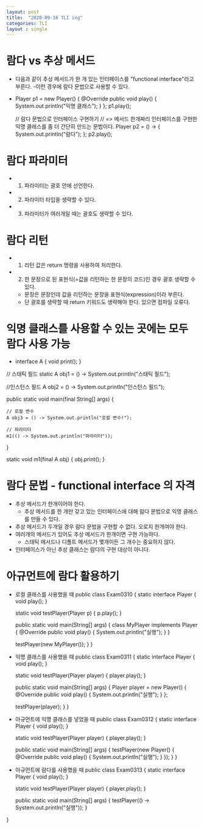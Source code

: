 ```yaml
---
layout: post
title:  "2020-09-16 TLI ing"
categories: TLI
layout : single
---
```


# 람다 vs 추상 메서드
- 다음과 같이 추상 메서드가 한 개 있는 인터페이스를 "functional interface"라고 부른다.
    -이런 경우에 람다 문법으로 사용할 수 있다.
- Player p1 = new Player() {
      @Override
      public void play() {
        System.out.println("익명 클래스");
      }
    };
    p1.play();

    // 람다 문법으로 인터페이스 구현하기
    // => 메서드 한개짜리 인터페이스를 구현한 익명 클래스를 좀 더 간단히 만드는 문법이다.
    Player p2 = () -> {
      System.out.println("람다");
    };
    p2.play();


# 람다 파라미터
- 1) 파라미터는 괄호 안에 선언한다.
- 2) 파라미터 타입을 생략할 수 있다.
- 3) 파라미터가 여러개일 때는 괄호도 생략할 수 있다.

# 람다 리턴
- 1) 리턴 값은 return 명령을 사용하여 처리한다.
- 2) 한 문장으로 된 표현식(=값을 리턴하는 한 문장의 코드)인 경우 괄호 생략할 수 있다.
    - 문장은 문장인데 값을 리턴하는 문장을 표현식(expression)이라 부른다.
    - 단 괄호를 생략할 때 return 키워드도 생략해야 한다. 있으면 컴파일 오류다.

# 익명 클래스를 사용할 수 있는 곳에는 모두 람다 사용 가능
-  interface A {
    void print();
  }

  // 스태틱 필드
  static A obj1 = () -> System.out.println("스태틱 필드");

  //인스턴스 필드
  A obj2 = () -> System.out.println("인스턴스 필드");

  public static void main(final String[] args) {

    // 로컬 변수
    A obj3 = () -> System.out.println("로컬 변수!");

    // 파라미터
    m1(() -> System.out.println("파라미터"));
  }

  static void m1(final A obj) {
    obj.print();
  }

# 람다 문법 - functional interface 의 자격
- 추상 메서드가 한개이어야 한다.
    - 추상 메서드를 한 개만 갖고 있는 인터페이스에 대해 람다 문법으로 익명 클래스를 만들 수 있다.
- 추상 메서드가 두개일 경우 람다 문법을 구현할 수 없다. 오로지 한개여야 한다.
- 여러개의 메서드가 있어도 추상 메서드가 한개이면 구현 가능하다.
    - 스태틱 메서드나 디폴트 메서드가 몇개이든 그 개수는 중요하지 않다.
- 인터페이스가 아닌 추상 클래스는 람다의 구현 대상이 아니다.

# 아규먼트에 람다 활용하기
- 로컬 클래스를 사용했을 때
public class Exam0310 {
  static interface Player {
    void play();
  }

  static void testPlayer(Player p) {
    p.play();
  }

  public static void main(String[] args) {
    class MyPlayer implements Player {
      @Override
      public void play() {
        System.out.println("실행");
      }
    }

    testPlayer(new MyPlayer());
  }
}

- 익명 클래스를 사용했을 때
public class Exam0311 {
  static interface Player {
    void play();
  }

  static void testPlayer(Player player) {
    player.play();
  }

  public static void main(String[] args) {
    Player player = new Player() {
      @Override
      public void play() {
        System.out.println("실행");
      }
    };

    testPlayer(player);
  }
}

- 아규먼트에 익명 클래스를 넣었을 때
public class Exam0312 {
  static interface Player {
    void play();
  }

  static void testPlayer(Player player) {
    player.play();
  }

  public static void main(String[] args) {
    testPlayer(new Player() {
      @Override
      public void play() {
        System.out.println("실행");
      }
    });
  }
}

- 아규먼트에 람다를 사용했을 때
public class Exam0313 {
  static interface Player {
    void play();
  }

  static void testPlayer(Player player) {
    player.play();
  }

  public static void main(String[] args) {
    testPlayer(() -> System.out.println("실행"));
  }


}
